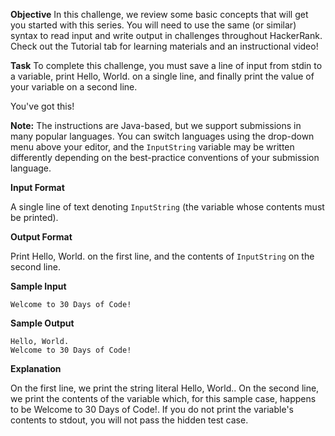 **Objective**
In this challenge, we review some basic concepts that will get you started with this series. You will need to use the same (or similar) syntax to read input and write output in challenges throughout HackerRank. Check out the Tutorial tab for learning materials and an instructional video!

**Task**
To complete this challenge, you must save a line of input from stdin to a variable, print Hello, World. on a single line, and finally print the value of your variable on a second line.

You've got this!

**Note:** The instructions are Java-based, but we support submissions in many popular languages. You can switch languages using the drop-down menu above your editor, and the `InputString` variable may be written differently depending on the best-practice conventions of your submission language.

**Input Format**

A single line of text denoting `InputString` (the variable whose contents must be printed).

**Output Format**

Print Hello, World. on the first line, and the contents of `InputString` on the second line.

**Sample Input**
```
Welcome to 30 Days of Code!
```
**Sample Output**
```
Hello, World.
Welcome to 30 Days of Code!
```

**Explanation**

On the first line, we print the string literal Hello, World.. On the second line, we print the contents of the
variable which, for this sample case, happens to be Welcome to 30 Days of Code!. If you do not print the variable's contents to stdout, you will not pass the hidden test case.
